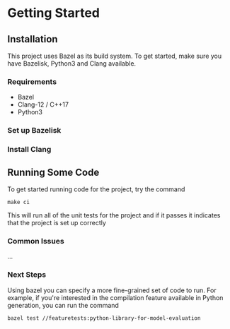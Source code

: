 # Getting Started

## Installation

This project uses Bazel as its build system. To get started, make sure you have
Bazelisk, Python3 and Clang available.

### Requirements

- Bazel
- Clang-12 / C++17
- Python3


### Set up Bazelisk

### Install Clang

## Running Some Code

To get started running code for the project, try the command

`make ci`

This will run all of the unit tests for the project and if it passes it indicates that the project is set up correctly

### Common Issues

...

### Next Steps

Using bazel you can specify a more fine-grained set of code to run. For example, if you're interested in the compilation feature available in Python generation, you can run the command

`bazel test //featuretests:python-library-for-model-evaluation`
